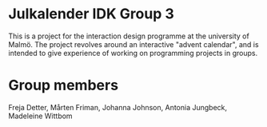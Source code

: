 # Julkalender IDK Group 3

This is a project for the interaction design programme at the university of Malmö. The project revolves around an interactive "advent calendar", and is intended to give experience of working on programming projects in groups.

# Group members
Freja Detter,
Mårten Friman,
Johanna Johnson,
Antonia Jungbeck,
Madeleine Wittbom
